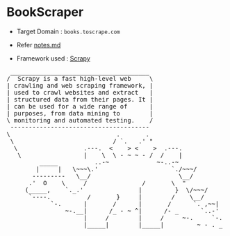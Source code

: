 # BookScraper

- Target Domain : `books.toscrape.com`

- Refer [notes.md](bookscraper/notes.md)

- Framework used : [Scrapy](https://docs.scrapy.org/en/latest/)

<pre>
 ______________________________________
/  Scrapy is a fast high-level web     \
| crawling and web scraping framework, |
| used to crawl websites and extract   |
| structured data from their pages. It |
| can be used for a wide range of      |
| purposes, from data mining to        |
\ monitoring and automated testing.    /
 --------------------------------------
\                             .       .
 \                           / `.   .' " 
  \                  .---.  <    > <    >  .---.
   \                 |    \  \ - ~ ~ - /  /    |
         _____          ..-~             ~-..-~
        |     |   \~~~\.'                    `./~~~/
       ---------   \__/                        \__/
      .'  O    \     /               /       \  " 
     (_____,    `._.'               |         }  \/~~~/
      `----.          /       }     |        /    \__/
            `-.      |       /      |       /      `. ,~~|
                ~-.__|      /_ - ~ ^|      /- _      `..-'   
                     |     /        |     /     ~-.     `-. _  _  _
                     |_____|        |_____|         ~ - . _ _ _ _ _>

</pre>